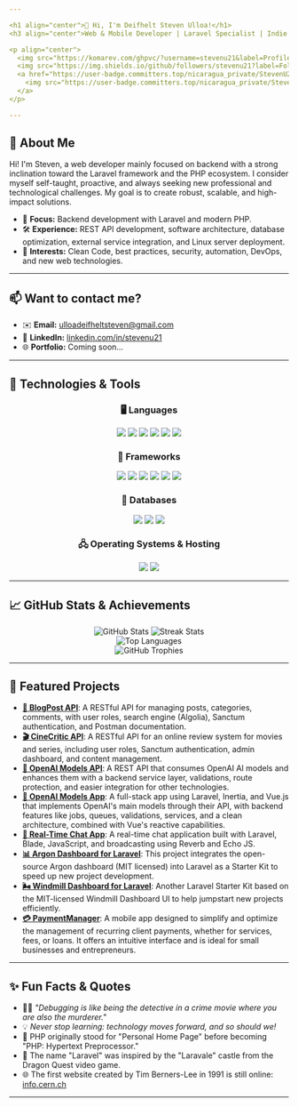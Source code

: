 ```yaml
---

<h1 align="center">👋 Hi, I'm Deifhelt Steven Ulloa!</h1>
<h3 align="center">Web & Mobile Developer | Laravel Specialist | Indie Game Developer</h3>

<p align="center">
  <img src="https://komarev.com/ghpvc/?username=stevenu21&label=Profile%20Views&color=0e75b6&style=flat" alt="Profile Views" />
  <img src="https://img.shields.io/github/followers/stevenu21?label=Follow&style=social" alt="Follow" />
  <a href="https://user-badge.committers.top/nicaragua_private/StevenU21" target="_blank">
    <img src="https://user-badge.committers.top/nicaragua_private/StevenU21.svg" alt="Committers Badge" />
  </a>
</p>

---
```


## 🌟 About Me

Hi! I'm Steven, a web developer mainly focused on backend with a strong inclination toward the Laravel framework and the PHP ecosystem. I consider myself self-taught, proactive, and always seeking new professional and technological challenges. My goal is to create robust, scalable, and high-impact solutions.

* 🎯 **Focus:** Backend development with Laravel and modern PHP.
* 🛠️ **Experience:** REST API development, software architecture, database optimization, external service integration, and Linux server deployment.
* 🚀 **Interests:** Clean Code, best practices, security, automation, DevOps, and new web technologies.

---

## 📫 Want to contact me?

* ✉️ **Email:** [ulloadeifheltsteven@gmail.com](mailto:ulloadeifheltsteven@gmail.com)
* 💼 **LinkedIn:** [linkedin.com/in/stevenu21](https://www.linkedin.com/in/deifhelt-ulloa-12b56323a/)
* 🌐 **Portfolio:** Coming soon...

---

## 🔧 Technologies & Tools

<div align="center">

<h3 align="center">🖥️ Languages</h3>
<span>
  <img src="https://img.shields.io/badge/PHP-777BB4?style=for-the-badge&logo=php&logoColor=white"/>
  <img src="https://img.shields.io/badge/JavaScript-F7DF1E?style=for-the-badge&logo=javascript&logoColor=black"/>
  <img src="https://img.shields.io/badge/C%23-239120?style=for-the-badge&logo=c-sharp&logoColor=white"/>
  <img src="https://img.shields.io/badge/GDScript-478CBF?style=for-the-badge&logo=godot-engine&logoColor=white"/>
  <img src="https://img.shields.io/badge/HTML5-E34F26?style=for-the-badge&logo=html5&logoColor=white"/>
  <img src="https://img.shields.io/badge/CSS3-1572B6?style=for-the-badge&logo=css3&logoColor=white"/>
</span>

<br>

<h3 align="center">🚀 Frameworks</h3>
<span>
  <img src="https://img.shields.io/badge/Laravel-FF2D20?style=for-the-badge&logo=laravel&logoColor=white"/>
  <img src="https://img.shields.io/badge/Godot-483D8B?style=for-the-badge&logo=godot-engine&logoColor=white"/>
  <img src="https://img.shields.io/badge/.NET%20MAUI-512BD4?style=for-the-badge&logo=dotnet&logoColor=white"/>
  <img src="https://img.shields.io/badge/Tailwind%20CSS-06B6D4?style=for-the-badge&logo=tailwindcss&logoColor=white"/>
  <img src="https://img.shields.io/badge/NPM-CB3837?style=for-the-badge&logo=npm&logoColor=white"/>
  <img src="https://img.shields.io/badge/Vite-646CFF?style=for-the-badge&logo=vite&logoColor=white"/>
</span>

<br>

<h3 align="center">💾 Databases</h3>
<span>
  <img src="https://img.shields.io/badge/MySQL-005C84?style=for-the-badge&logo=mysql&logoColor=white"/>
  <img src="https://img.shields.io/badge/Microsoft%20SQL%20Server-CC2927?style=for-the-badge&logo=microsoft%20sql%20server&logoColor=white"/>
  <img src="https://img.shields.io/badge/SQLite-003B57?style=for-the-badge&logo=sqlite&logoColor=white"/>
</span>

<br>

<h3 align="center">🖧 Operating Systems & Hosting</h3>
<span>
  <img src="https://img.shields.io/badge/Ubuntu-E95420?style=for-the-badge&logo=ubuntu&logoColor=white"/>
  <img src="https://img.shields.io/badge/Nginx-009639?style=for-the-badge&logo=nginx&logoColor=white"/>
</span>

</div>

---

## 📈 GitHub Stats & Achievements

<div align="center">
  <img src="https://github-readme-stats.vercel.app/api?username=StevenU21&show_icons=true&theme=radical&hide_border=true&include_all_commits=true&count_private=true&card_width=500" alt="GitHub Stats"/>
  <img src="https://github-readme-streak-stats.herokuapp.com/?user=stevenu21&theme=radical&hide_border=true" alt="Streak Stats" />
  <br/>
  <img src="https://github-readme-stats.vercel.app/api/top-langs?username=stevenu21&layout=compact&theme=radical&hide_border=true" alt="Top Languages" />
  <br/>
  <img src="https://github-profile-trophy.vercel.app/?username=StevenU21&theme=radical&no-frame=true&column=4" alt="GitHub Trophies" />
</div>

---

## 🚀 Featured Projects

* [**📰 BlogPost API**](https://github.com/StevenU21/blog_post-api-backend): A RESTful API for managing posts, categories, comments, with user roles, search engine (Algolia), Sanctum authentication, and Postman documentation.
* [**🎬 CineCritic API**](https://github.com/StevenU21/cine-critic-api): A RESTful API for an online review system for movies and series, including user roles, Sanctum authentication, admin dashboard, and content management.
* [**🔌 OpenAI Models API**](https://github.com/StevenU21/openAI-models-api): A REST API that consumes OpenAI AI models and enhances them with a backend service layer, validations, route protection, and easier integration for other technologies.
* [**🤖 OpenAI Models App**](https://github.com/StevenU21/laravel-inertia-vue-ai-models): A full-stack app using Laravel, Inertia, and Vue.js that implements OpenAI's main models through their API, with backend features like jobs, queues, validations, services, and a clean architecture, combined with Vue's reactive capabilities.
* [**💬 Real-Time Chat App**](https://github.com/StevenU21/laravel-reverb-chat): A real-time chat application built with Laravel, Blade, JavaScript, and broadcasting using Reverb and Echo JS.
* [**📊 Argon Dashboard for Laravel**](https://github.com/StevenU21/argon-laravel): This project integrates the open-source Argon dashboard (MIT licensed) into Laravel as a Starter Kit to speed up new project development.
* [**🌬️ Windmill Dashboard for Laravel**](https://github.com/StevenU21/windmill-laravel): Another Laravel Starter Kit based on the MIT-licensed Windmill Dashboard UI to help jumpstart new projects efficiently.
* [**💳 PaymentManager**](https://github.com/StevenU21/PaymentManager): A mobile app designed to simplify and optimize the management of recurring client payments, whether for services, fees, or loans. It offers an intuitive interface and is ideal for small businesses and entrepreneurs.

---

## ✨ Fun Facts & Quotes

* 🕵️‍♂️ *"Debugging is like being the detective in a crime movie where you are also the murderer."*
* 💡 *Never stop learning: technology moves forward, and so should we!*
* 🐘 PHP originally stood for "Personal Home Page" before becoming "PHP: Hypertext Preprocessor."
* 🚀 The name "Laravel" was inspired by the "Laravale" castle from the Dragon Quest video game.
* 🌐 The first website created by Tim Berners-Lee in 1991 is still online: [info.cern.ch](http://info.cern.ch)

---
